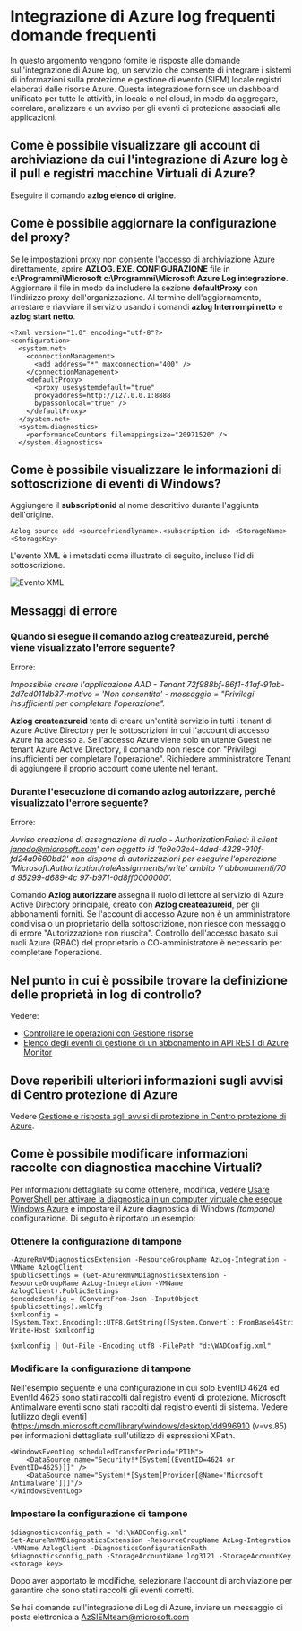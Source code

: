 <properties
   pageTitle="Integrazione di Azure log domande frequenti su | Microsoft Azure"
   description="In questo argomento fornisce le risposte alle domande sull'integrazione di Azure log."
   services="security"
   documentationCenter="na"
   authors="TomShinder"
   manager="MBaldwin"
   editor="TerryLanfear"/>

<tags
   ms.service="security"
   ms.devlang="na"
   ms.topic="article"
   ms.tgt_pltfrm="na"
   ms.workload="na"
   ms.date="08/23/2016"
   ms.author="TomSh"/>

# <a name="azure-log-integration-frequently-asked-questions-faq"></a>Integrazione di Azure log frequenti domande frequenti

In questo argomento vengono fornite le risposte alle domande sull'integrazione di Azure log, un servizio che consente di integrare i sistemi di informazioni sulla protezione e gestione di evento (SIEM) locale registri elaborati dalle risorse Azure. Questa integrazione fornisce un dashboard unificato per tutte le attività, in locale o nel cloud, in modo da aggregare, correlare, analizzare e un avviso per gli eventi di protezione associati alle applicazioni.

## <a name="how-can-i-see-the-storage-accounts-from-which-azure-log-integration-is-pulling-azure-vm-logs-from"></a>Come è possibile visualizzare gli account di archiviazione da cui l'integrazione di Azure log è il pull e registri macchine Virtuali di Azure?

Eseguire il comando **azlog elenco di origine**.

## <a name="how-can-i-update-the-proxy-configuration"></a>Come è possibile aggiornare la configurazione del proxy?

Se le impostazioni proxy non consente l'accesso di archiviazione Azure direttamente, aprire **AZLOG. EXE. CONFIGURAZIONE** file in **c:\Programmi\Microsoft c:\Programmi\Microsoft Azure Log integrazione**. Aggiornare il file in modo da includere la sezione **defaultProxy** con l'indirizzo proxy dell'organizzazione. Al termine dell'aggiornamento, arrestare e riavviare il servizio usando i comandi **azlog Interrompi netto** e **azlog start netto**.

    <?xml version="1.0" encoding="utf-8"?>
    <configuration>
      <system.net>
        <connectionManagement>
          <add address="*" maxconnection="400" />
        </connectionManagement>
        <defaultProxy>
          <proxy usesystemdefault="true"
          proxyaddress=http://127.0.0.1:8888
          bypassonlocal="true" />
        </defaultProxy>
      </system.net>
      <system.diagnostics>
        <performanceCounters filemappingsize="20971520" />
      </system.diagnostics>   

## <a name="how-can-i-see-the-subscription-information-in-windows-events"></a>Come è possibile visualizzare le informazioni di sottoscrizione di eventi di Windows?

Aggiungere il **subscriptionid** al nome descrittivo durante l'aggiunta dell'origine.

    Azlog source add <sourcefriendlyname>.<subscription id> <StorageName> <StorageKey>  

L'evento XML è i metadati come illustrato di seguito, incluso l'id di sottoscrizione.

![Evento XML][1]

## <a name="error-messages"></a>Messaggi di errore

### <a name="when-running-command-azlog-createazureid-why-do-i-get-the-following-error"></a>Quando si esegue il comando **azlog createazureid**, perché viene visualizzato l'errore seguente?

Errore:

  *Impossibile creare l'applicazione AAD - Tenant 72f988bf-86f1-41af-91ab-2d7cd011db37-motivo = 'Non consentito' - messaggio = "Privilegi insufficienti per completare l'operazione".*

**Azlog createazureid** tenta di creare un'entità servizio in tutti i tenant di Azure Active Directory per le sottoscrizioni in cui l'account di accesso Azure ha accesso a. Se l'accesso Azure viene solo un utente Guest nel tenant Azure Active Directory, il comando non riesce con "Privilegi insufficienti per completare l'operazione". Richiedere amministratore Tenant di aggiungere il proprio account come utente nel tenant.

### <a name="when-running-command-azlog-authorize-why-do-i-get-the-following-error"></a>Durante l'esecuzione di comando **azlog autorizzare**, perché visualizzato l'errore seguente?

Errore:

  *Avviso creazione di assegnazione di ruolo - AuthorizationFailed: il client janedo@microsoft.com' con oggetto id 'fe9e03e4-4dad-4328-910f-fd24a9660bd2' non dispone di autorizzazioni per eseguire l'operazione 'Microsoft.Authorization/roleAssignments/write' ambito '/ abbonamenti/70 d 95299-d689-4c 97-b971-0d8ff0000000'.*

Comando **Azlog autorizzare** assegna il ruolo di lettore al servizio di Azure Active Directory principale, creato con **Azlog createazureid**, per gli abbonamenti forniti. Se l'account di accesso Azure non è un amministratore condivisa o un proprietario della sottoscrizione, non riesce con messaggio di errore "Autorizzazione non riuscita". Controllo dell'accesso basato sui ruoli Azure (RBAC) del proprietario o CO-amministratore è necessario per completare l'operazione.

## <a name="where-can-i-find-the-definition-of-the-properties-in-audit-log"></a>Nel punto in cui è possibile trovare la definizione delle proprietà in log di controllo?

Vedere:

- [Controllare le operazioni con Gestione risorse](../resource-group-audit.md)
- [Elenco degli eventi di gestione di un abbonamento in API REST di Azure Monitor](https://msdn.microsoft.com/library/azure/dn931934.aspx)

## <a name="where-can-i-find-details-on-azure-security-center-alerts"></a>Dove reperibili ulteriori informazioni sugli avvisi di Centro protezione di Azure

Vedere [Gestione e risposta agli avvisi di protezione in Centro protezione di Azure](../security-center/security-center-managing-and-responding-alerts.md).

## <a name="how-can-i-modify-what-is-collected-with-vm-diagnostics"></a>Come è possibile modificare informazioni raccolte con diagnostica macchine Virtuali?

Per informazioni dettagliate su come ottenere, modifica, vedere [Usare PowerShell per attivare la diagnostica in un computer virtuale che esegue Windows Azure](../virtual-machines/virtual-machines-windows-ps-extensions-diagnostics.md) e impostare il Azure diagnostica di Windows *(tampone)* configurazione. Di seguito è riportato un esempio:

### <a name="get-the-wad-config"></a>Ottenere la configurazione di tampone

    -AzureRmVMDiagnosticsExtension -ResourceGroupName AzLog-Integration -VMName AzlogClient
    $publicsettings = (Get-AzureRmVMDiagnosticsExtension -ResourceGroupName AzLog-Integration -VMName AzlogClient).PublicSettings
    $encodedconfig = (ConvertFrom-Json -InputObject $publicsettings).xmlCfg
    $xmlconfig = [System.Text.Encoding]::UTF8.GetString([System.Convert]::FromBase64String($encodedconfig))
    Write-Host $xmlconfig

    $xmlconfig | Out-File -Encoding utf8 -FilePath "d:\WADConfig.xml"

### <a name="modify-the-wad-config"></a>Modificare la configurazione di tampone

Nell'esempio seguente è una configurazione in cui solo EventID 4624 ed EventId 4625 sono stati raccolti dal registro eventi di protezione. Microsoft Antimalware eventi sono stati raccolti dal registro eventi di sistema. Vedere [utilizzo degli eventi] (https://msdn.microsoft.com/library/windows/desktop/dd996910 (v=vs.85) per informazioni dettagliate sull'utilizzo di espressioni XPath.

    <WindowsEventLog scheduledTransferPeriod="PT1M">
        <DataSource name="Security!*[System[(EventID=4624 or EventID=4625)]]" />
        <DataSource name="System!*[System[Provider[@Name='Microsoft Antimalware']]]"/>
    </WindowsEventLog>

### <a name="set-the-wad-configuration"></a>Impostare la configurazione di tampone

    $diagnosticsconfig_path = "d:\WADConfig.xml"
    Set-AzureRmVMDiagnosticsExtension -ResourceGroupName AzLog-Integration -VMName AzlogClient -DiagnosticsConfigurationPath $diagnosticsconfig_path -StorageAccountName log3121 -StorageAccountKey <storage key>

Dopo aver apportato le modifiche, selezionare l'account di archiviazione per garantire che sono stati raccolti gli eventi corretti.

Se hai domande sull'integrazione di Log di Azure, inviare un messaggio di posta elettronica a [AzSIEMteam@microsoft.com](mailto:AzSIEMteam@microsoft.com)

<!--Image references-->
[1]: ./media/security-azure-log-integration-faq/event-xml.png
